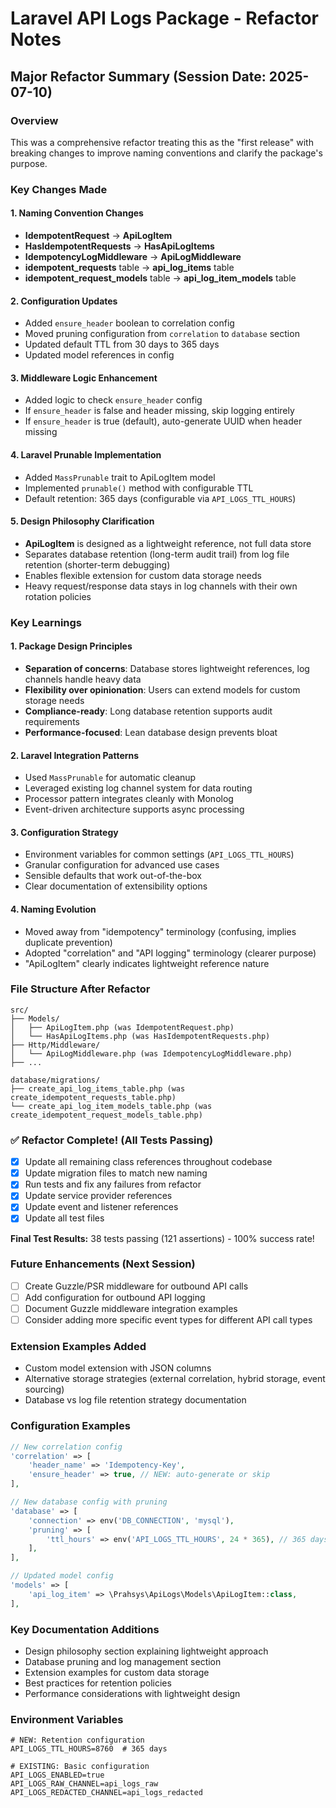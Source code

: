 # Laravel API Logs Package - Refactor Notes

## Major Refactor Summary (Session Date: 2025-07-10)

### Overview
This was a comprehensive refactor treating this as the "first release" with breaking changes to improve naming conventions and clarify the package's purpose.

### Key Changes Made

#### 1. Naming Convention Changes
- **IdempotentRequest** → **ApiLogItem** 
- **HasIdempotentRequests** → **HasApiLogItems**
- **IdempotencyLogMiddleware** → **ApiLogMiddleware**
- **idempotent_requests** table → **api_log_items** table
- **idempotent_request_models** table → **api_log_item_models** table

#### 2. Configuration Updates
- Added `ensure_header` boolean to correlation config
- Moved pruning configuration from `correlation` to `database` section
- Updated default TTL from 30 days to 365 days
- Updated model references in config

#### 3. Middleware Logic Enhancement
- Added logic to check `ensure_header` config
- If `ensure_header` is false and header missing, skip logging entirely
- If `ensure_header` is true (default), auto-generate UUID when header missing

#### 4. Laravel Prunable Implementation
- Added `MassPrunable` trait to ApiLogItem model
- Implemented `prunable()` method with configurable TTL
- Default retention: 365 days (configurable via `API_LOGS_TTL_HOURS`)

#### 5. Design Philosophy Clarification
- **ApiLogItem** is designed as a lightweight reference, not full data store
- Separates database retention (long-term audit trail) from log file retention (shorter-term debugging)
- Enables flexible extension for custom data storage needs
- Heavy request/response data stays in log channels with their own rotation policies

### Key Learnings

#### 1. Package Design Principles
- **Separation of concerns**: Database stores lightweight references, log channels handle heavy data
- **Flexibility over opinionation**: Users can extend models for custom storage needs
- **Compliance-ready**: Long database retention supports audit requirements
- **Performance-focused**: Lean database design prevents bloat

#### 2. Laravel Integration Patterns
- Used `MassPrunable` for automatic cleanup
- Leveraged existing log channel system for data routing
- Processor pattern integrates cleanly with Monolog
- Event-driven architecture supports async processing

#### 3. Configuration Strategy
- Environment variables for common settings (`API_LOGS_TTL_HOURS`)
- Granular configuration for advanced use cases
- Sensible defaults that work out-of-the-box
- Clear documentation of extensibility options

#### 4. Naming Evolution
- Moved away from "idempotency" terminology (confusing, implies duplicate prevention)
- Adopted "correlation" and "API logging" terminology (clearer purpose)
- "ApiLogItem" clearly indicates lightweight reference nature

### File Structure After Refactor

```
src/
├── Models/
│   ├── ApiLogItem.php (was IdempotentRequest.php)
│   └── HasApiLogItems.php (was HasIdempotentRequests.php)
├── Http/Middleware/
│   └── ApiLogMiddleware.php (was IdempotencyLogMiddleware.php)
├── ...

database/migrations/
├── create_api_log_items_table.php (was create_idempotent_requests_table.php)
└── create_api_log_item_models_table.php (was create_idempotent_request_models_table.php)
```

### ✅ Refactor Complete! (All Tests Passing)
- [x] Update all remaining class references throughout codebase
- [x] Update migration files to match new naming  
- [x] Run tests and fix any failures from refactor
- [x] Update service provider references
- [x] Update event and listener references
- [x] Update all test files

**Final Test Results:** 38 tests passing (121 assertions) - 100% success rate!

### Future Enhancements (Next Session)
- [ ] Create Guzzle/PSR middleware for outbound API calls
- [ ] Add configuration for outbound API logging  
- [ ] Document Guzzle middleware integration examples
- [ ] Consider adding more specific event types for different API call types

### Extension Examples Added
- Custom model extension with JSON columns
- Alternative storage strategies (external correlation, hybrid storage, event sourcing)
- Database vs log file retention strategy documentation

### Configuration Examples
```php
// New correlation config
'correlation' => [
    'header_name' => 'Idempotency-Key',
    'ensure_header' => true, // NEW: auto-generate or skip
],

// New database config with pruning
'database' => [
    'connection' => env('DB_CONNECTION', 'mysql'),
    'pruning' => [
        'ttl_hours' => env('API_LOGS_TTL_HOURS', 24 * 365), // 365 days default
    ],
],

// Updated model config
'models' => [
    'api_log_item' => \Prahsys\ApiLogs\Models\ApiLogItem::class,
],
```

### Key Documentation Additions
- Design philosophy section explaining lightweight approach
- Database pruning and log management section
- Extension examples for custom data storage
- Best practices for retention policies
- Performance considerations with lightweight design

### Environment Variables
```env
# NEW: Retention configuration
API_LOGS_TTL_HOURS=8760  # 365 days

# EXISTING: Basic configuration
API_LOGS_ENABLED=true
API_LOGS_RAW_CHANNEL=api_logs_raw
API_LOGS_REDACTED_CHANNEL=api_logs_redacted
```